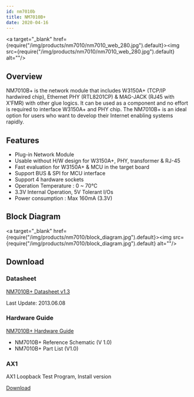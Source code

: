 ```yaml
---
id: nm7010b
title: NM7010B+
date: 2020-04-16
---
```


<a target="_blank" href={require("/img/products/nm7010/nm7010_web_280.jpg").default}><img src={require("/img/products/nm7010/nm7010_web_280.jpg").default} alt=""/></a>

## Overview

NM7010B+ is the network module that includes W3150A+ (TCP/IP hardwired chip), Ethernet PHY (RTL8201CP) & MAG-JACK (RJ45 with X’FMR) with other glue logics. It can be used as a component and no effort is required to interface W3150A+ and PHY chip. The NM7010B+ is an ideal option for users who want to develop their Internet enabling systems rapidly.

## Features

- Plug-in Network Module
- Usable without H/W design for W3150A+, PHY, transformer & RJ-45
- Fast evaluation for W3150A+ & MCU in the target board
- Support BUS & SPI for MCU interface
- Support 4 hardware sockets
- Operation Temperature : 0 ~ 70℃
- 3.3V Internal Operation, 5V Tolerant I/Os
- Power consumption : Max 160mA (3.3V)

## Block Diagram

<a target="_blank" href={require("/img/products/nm7010/block_diagram.jpg").default}><img src={require("/img/products/nm7010/block_diagram.jpg").default} alt=""/></a>

## Download

### Datasheet

<a href="/img/products/nm7010/NM7010B__Datasheet_v1_3.pdf" target="_blank">NM7010B+ Datasheet v1.3</a>

Last Update: 2013.06.08

### Hardware Guide

<a href="/img/products/nm7010/NM7010B_hardware.zip" target="_blank">NM7010B+ Hardware Guide</a>

- NM7010B+ Reference Schematic (V 1.0)
- NM7010B+ Part List (V1.0)

### AX1

AX1 Loopback Test Program, Install version

<a href="/img/products/wiz820io/AX1.zip" target="_blank">Download</a>